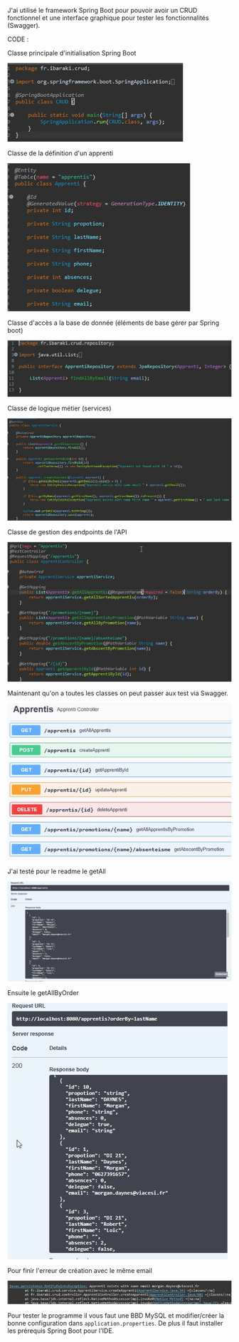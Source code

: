 J'ai utilisé le framework Spring Boot pour pouvoir avoir un CRUD fonctionnel et une interface graphique pour tester les fonctionnalités (Swagger).

CODE :

Classe principale d'initialisation Spring Boot

![](./assets/crud.jpg)

Classe de la définition d'un apprenti

![](./assets/entity.jpg)

Classe d'accès a la base de donnée (éléments de base gérer par Spring boot)

![](./assets/repo.jpg)

Classe de logique métier (services)

![](./assets/service.jpg)

Classe de gestion des endpoints de l'API

![](./assets/controller.jpg)

Maintenant qu'on a toutes les classes on peut passer aux test via Swagger.

![](./assets/swagger.jpg)

J'ai testé pour le readme le getAll

![](./assets/getAll.jpg)

Ensuite le getAllByOrder

![](./assets/getAllOrder.jpg)

Pour finir l'erreur de création avec le même email

![](./assets/noSameNameOnCreate.jpg)

Pour tester le programme il vous faut une BBD MySQL et modifier/créer la bonne configuration dans `application.properties`. De plus il faut installer les prérequis Spring Boot pour l'IDE.